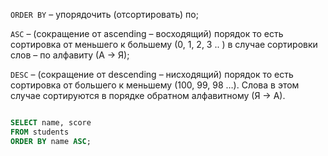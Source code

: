 
`ORDER BY` – упорядочить (отсортировать) по;

`ASC` – (сокращение от ascending – восходящий) порядок то есть сортировка от меньшего к большему (0, 1, 2, 3 .. ) в случае сортировки слов – по алфавиту (А -> Я);

`DESC` – (сокращение от descending – нисходящий) порядок то есть сортировка от большего к меньшему (100, 99, 98 …). Слова в этом случае сортируются в порядке обратном алфавитному (Я -> А).

```SQL

SELECT name, score
FROM students
ORDER BY name ASC;

```
